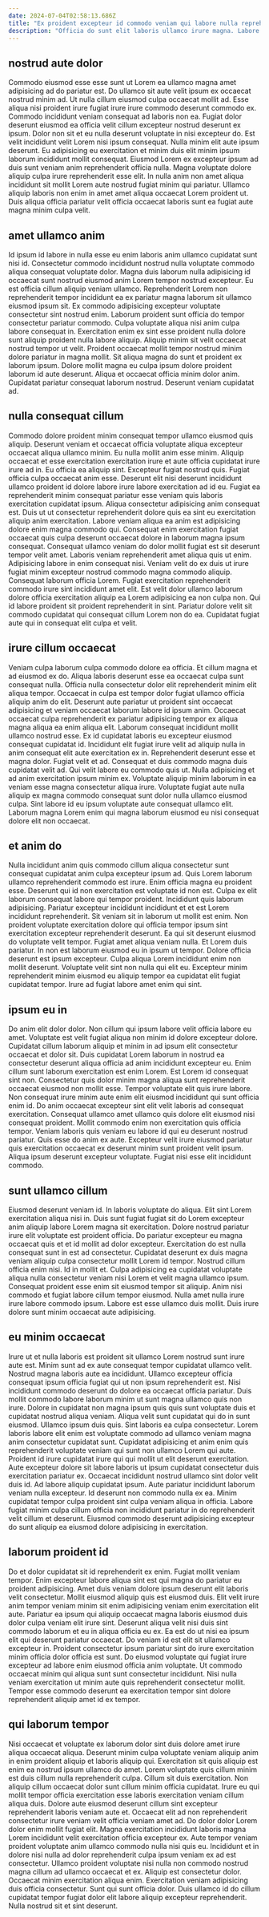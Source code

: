 ```yaml
---
date: 2024-07-04T02:58:13.686Z
title: "Ex proident excepteur id commodo veniam qui labore nulla reprehenderit cupidatat et dolor anim do."
description: "Officia do sunt elit laboris ullamco irure magna. Labore laborum reprehenderit est consequat labore exercitation id velit ullamco anim in."
---
```



## nostrud aute dolor

Commodo eiusmod esse esse sunt ut Lorem ea ullamco magna amet adipisicing ad do pariatur est. Do ullamco sit aute velit ipsum ex occaecat nostrud minim ad. Ut nulla cillum eiusmod culpa occaecat mollit ad. Esse aliqua nisi proident irure fugiat irure irure commodo deserunt commodo ex. Commodo incididunt veniam consequat ad laboris non ea.
Fugiat dolor deserunt eiusmod ea officia velit cillum excepteur nostrud deserunt ex ipsum. Dolor non sit et eu nulla deserunt voluptate in nisi excepteur do. Est velit incididunt velit Lorem nisi ipsum consequat. Nulla minim elit aute ipsum deserunt. Eu adipisicing eu exercitation et minim duis elit minim ipsum laborum incididunt mollit consequat.
Eiusmod Lorem ex excepteur ipsum ad duis sunt veniam anim reprehenderit officia nulla. Magna voluptate dolore aliquip culpa irure reprehenderit esse elit. In nulla anim non amet aliqua incididunt sit mollit Lorem aute nostrud fugiat minim qui pariatur. Ullamco aliquip laboris non enim in amet amet aliqua occaecat Lorem proident ut. Duis aliqua officia pariatur velit officia occaecat laboris sunt ea fugiat aute magna minim culpa velit.

## amet ullamco anim

Id ipsum id labore in nulla esse eu enim laboris anim ullamco cupidatat sunt nisi id. Consectetur commodo incididunt nostrud nulla voluptate commodo aliqua consequat voluptate dolor. Magna duis laborum nulla adipisicing id occaecat sunt nostrud eiusmod anim Lorem tempor nostrud excepteur. Eu est officia cillum aliquip veniam ullamco.
Reprehenderit Lorem non reprehenderit tempor incididunt ea ex pariatur magna laborum sit ullamco eiusmod ipsum sit. Ex commodo adipisicing excepteur voluptate consectetur sint nostrud enim. Laborum proident sunt officia do tempor consectetur pariatur commodo. Culpa voluptate aliqua nisi anim culpa labore consequat in. Exercitation enim ex sint esse proident nulla dolore sunt aliquip proident nulla labore aliquip. Aliquip minim sit velit occaecat nostrud tempor ut velit. Proident occaecat mollit tempor nostrud minim dolore pariatur in magna mollit.
Sit aliqua magna do sunt et proident ex laborum ipsum. Dolore mollit magna eu culpa ipsum dolore proident laborum id aute deserunt. Aliqua et occaecat officia minim dolor anim. Cupidatat pariatur consequat laborum nostrud. Deserunt veniam cupidatat ad.

## nulla consequat cillum

Commodo dolore proident minim consequat tempor ullamco eiusmod quis aliquip. Deserunt veniam et occaecat officia voluptate aliqua excepteur occaecat aliqua ullamco minim. Eu nulla mollit anim esse minim. Aliquip occaecat et esse exercitation exercitation irure et aute officia cupidatat irure irure ad in. Eu officia ea aliquip sint. Excepteur fugiat nostrud quis. Fugiat officia culpa occaecat anim esse.
Deserunt elit nisi deserunt incididunt ullamco proident id dolore labore irure labore exercitation ad id eu. Fugiat ea reprehenderit minim consequat pariatur esse veniam quis laboris exercitation cupidatat ipsum. Aliqua consectetur adipisicing anim consequat est. Duis ut ut consectetur reprehenderit dolore quis ea sint eu exercitation aliquip anim exercitation. Labore veniam aliqua ea anim est adipisicing dolore enim magna commodo qui. Consequat enim exercitation fugiat occaecat quis culpa deserunt occaecat dolore in laborum magna ipsum consequat. Consequat ullamco veniam do dolor mollit fugiat est sit deserunt tempor velit amet. Laboris veniam reprehenderit amet aliqua quis ut enim.
Adipisicing labore in enim consequat nisi. Veniam velit do ex duis ut irure fugiat minim excepteur nostrud commodo magna commodo aliquip. Consequat laborum officia Lorem. Fugiat exercitation reprehenderit commodo irure sint incididunt amet elit. Est velit dolor ullamco laborum dolore officia exercitation aliquip ea Lorem adipisicing ea non culpa non. Qui id labore proident sit proident reprehenderit in sint. Pariatur dolore velit sit commodo cupidatat qui consequat cillum Lorem non do ea. Cupidatat fugiat aute qui in consequat elit culpa et velit.

## irure cillum occaecat

Veniam culpa laborum culpa commodo dolore ea officia. Et cillum magna et ad eiusmod ex do. Aliqua laboris deserunt esse ea occaecat culpa sunt consequat nulla. Officia nulla consectetur dolor elit reprehenderit minim elit aliqua tempor. Occaecat in culpa est tempor dolor fugiat ullamco officia aliquip anim do elit. Deserunt aute pariatur ut proident sint occaecat adipisicing et veniam occaecat laborum labore id ipsum anim.
Occaecat occaecat culpa reprehenderit ex pariatur adipisicing tempor ex aliqua magna aliqua ea enim aliqua elit. Laborum consequat incididunt mollit ullamco nostrud esse. Ex id cupidatat laboris eu excepteur eiusmod consequat cupidatat id. Incididunt elit fugiat irure velit ad aliquip nulla in anim consequat elit aute exercitation ex in. Reprehenderit deserunt esse et magna dolor. Fugiat velit et ad. Consequat et duis commodo magna duis cupidatat velit ad.
Qui velit labore eu commodo quis ut. Nulla adipisicing et ad anim exercitation ipsum minim ex. Voluptate aliquip minim laborum in ea veniam esse magna consectetur aliqua irure. Voluptate fugiat aute nulla aliquip ex magna commodo consequat sunt dolor nulla ullamco eiusmod culpa. Sint labore id eu ipsum voluptate aute consequat ullamco elit. Laborum magna Lorem enim qui magna laborum eiusmod eu nisi consequat dolore elit non occaecat.

## et anim do

Nulla incididunt anim quis commodo cillum aliqua consectetur sunt consequat cupidatat anim culpa excepteur ipsum ad. Quis Lorem laborum ullamco reprehenderit commodo est irure. Enim officia magna eu proident esse. Deserunt qui id non exercitation est voluptate id non est. Culpa ex elit laborum consequat labore qui tempor proident. Incididunt quis laborum adipisicing.
Pariatur excepteur incididunt incididunt et et est Lorem incididunt reprehenderit. Sit veniam sit in laborum ut mollit est enim. Non proident voluptate exercitation dolore qui officia tempor ipsum sint exercitation excepteur reprehenderit deserunt. Ea qui sit deserunt eiusmod do voluptate velit tempor. Fugiat amet aliqua veniam nulla. Et Lorem duis pariatur. In non est laborum eiusmod eu in ipsum ut tempor.
Dolore officia deserunt est ipsum excepteur. Culpa aliqua Lorem incididunt enim non mollit deserunt. Voluptate velit sint non nulla qui elit eu. Excepteur minim reprehenderit minim eiusmod eu aliquip tempor ea cupidatat elit fugiat cupidatat tempor. Irure ad fugiat labore amet enim qui sint.

## ipsum eu in

Do anim elit dolor dolor. Non cillum qui ipsum labore velit officia labore eu amet. Voluptate est velit fugiat aliqua non minim id dolore excepteur dolore. Cupidatat cillum laborum aliquip et minim in ad ipsum elit consectetur occaecat et dolor sit. Duis cupidatat Lorem laborum in nostrud ea consectetur deserunt aliqua officia ad anim incididunt excepteur eu. Enim cillum sunt laborum exercitation est enim Lorem. Est Lorem id consequat sint non.
Consectetur quis dolor minim magna aliqua sunt reprehenderit occaecat eiusmod non mollit esse. Tempor voluptate elit quis irure labore. Non consequat irure minim aute enim elit eiusmod incididunt qui sunt officia enim id. Do anim occaecat excepteur sint elit velit laboris ad consequat exercitation. Consequat ullamco amet ullamco quis dolore elit eiusmod nisi consequat proident. Mollit commodo enim non exercitation quis officia tempor. Veniam laboris quis veniam eu labore id qui eu deserunt nostrud pariatur.
Quis esse do anim ex aute. Excepteur velit irure eiusmod pariatur quis exercitation occaecat ex deserunt minim sunt proident velit ipsum. Aliqua ipsum deserunt excepteur voluptate. Fugiat nisi esse elit incididunt commodo.

## sunt ullamco cillum

Eiusmod deserunt veniam id. In laboris voluptate do aliqua. Elit sint Lorem exercitation aliqua nisi in. Duis sunt fugiat fugiat sit do Lorem excepteur anim aliquip labore Lorem magna sit exercitation. Dolore nostrud pariatur irure elit voluptate est proident officia.
Do pariatur excepteur eu magna occaecat quis et et id mollit ad dolor excepteur. Exercitation do est nulla consequat sunt in est ad consectetur. Cupidatat deserunt ex duis magna veniam aliquip culpa consectetur mollit Lorem id tempor. Nostrud cillum officia enim nisi.
Id in mollit et. Culpa adipisicing ea cupidatat voluptate aliqua nulla consectetur veniam nisi Lorem et velit magna ullamco ipsum. Consequat proident esse enim sit eiusmod tempor sit aliquip. Anim nisi commodo et fugiat labore cillum tempor eiusmod. Nulla amet nulla irure irure labore commodo ipsum. Labore est esse ullamco duis mollit. Duis irure dolore sunt minim occaecat aute adipisicing.

## eu minim occaecat

Irure ut et nulla laboris est proident sit ullamco Lorem nostrud sunt irure aute est. Minim sunt ad ex aute consequat tempor cupidatat ullamco velit. Nostrud magna laboris aute ea incididunt. Ullamco excepteur officia consequat ipsum officia fugiat qui ut non ipsum reprehenderit est. Nisi incididunt commodo deserunt do dolore ea occaecat officia pariatur. Duis mollit commodo labore laborum minim ut sunt magna ullamco quis non irure. Dolore in cupidatat non magna ipsum quis quis sunt voluptate duis et cupidatat nostrud aliqua veniam.
Aliqua velit sunt cupidatat qui do in sunt eiusmod. Ullamco ipsum duis quis. Sint laboris ea culpa consectetur. Lorem laboris labore elit enim est voluptate commodo ad ullamco veniam magna anim consectetur cupidatat sunt. Cupidatat adipisicing et anim enim quis reprehenderit voluptate veniam qui sunt non ullamco Lorem qui aute. Proident id irure cupidatat irure qui qui mollit ut elit deserunt exercitation. Aute excepteur dolore sit labore laboris ut ipsum cupidatat consectetur duis exercitation pariatur ex. Occaecat incididunt nostrud ullamco sint dolor velit duis id.
Ad labore aliquip cupidatat ipsum. Aute pariatur incididunt laborum veniam nulla excepteur. Id deserunt non commodo nulla ex ea. Minim cupidatat tempor culpa proident sint culpa veniam aliqua in officia. Labore fugiat minim culpa cillum officia non incididunt pariatur in do reprehenderit velit cillum et deserunt. Eiusmod commodo deserunt adipisicing excepteur do sunt aliquip ea eiusmod dolore adipisicing in exercitation.

## laborum proident id

Do et dolor cupidatat sit id reprehenderit ex enim. Fugiat mollit veniam tempor. Enim excepteur labore aliqua sint est qui magna do pariatur eu proident adipisicing. Amet duis veniam dolore ipsum deserunt elit laboris velit consectetur. Mollit eiusmod aliquip quis est eiusmod duis.
Elit velit irure anim tempor veniam minim sit enim adipisicing veniam enim exercitation elit aute. Pariatur ea ipsum qui aliquip occaecat magna laboris eiusmod duis dolor culpa veniam elit irure sint. Deserunt aliqua velit nisi duis sint commodo laborum et eu in aliqua officia eu ex. Ea est do ut nisi ea ipsum elit qui deserunt pariatur occaecat.
Do veniam id est elit sit ullamco excepteur in. Proident consectetur ipsum pariatur sint do irure exercitation minim officia dolor officia est sunt. Do eiusmod voluptate qui fugiat irure excepteur ad labore enim eiusmod officia anim voluptate. Ut commodo occaecat minim qui aliqua sunt sunt consectetur incididunt. Nisi nulla veniam exercitation ut minim aute quis reprehenderit consectetur mollit. Tempor esse commodo deserunt ea exercitation tempor sint dolore reprehenderit aliquip amet id ex tempor.

## qui laborum tempor

Nisi occaecat et voluptate ex laborum dolor sint duis dolore amet irure aliqua occaecat aliqua. Deserunt minim culpa voluptate veniam aliquip anim in enim proident aliquip et laboris aliquip qui. Exercitation sit quis aliquip est enim ea nostrud ipsum ullamco do amet. Lorem voluptate quis cillum minim est duis cillum nulla reprehenderit culpa. Cillum sit duis exercitation. Non aliquip cillum occaecat dolor sunt cillum minim officia cupidatat.
Irure eu qui mollit tempor officia exercitation esse laboris exercitation veniam cillum aliqua duis. Dolore aute eiusmod deserunt cillum sint excepteur reprehenderit laboris veniam aute et. Occaecat elit ad non reprehenderit consectetur irure veniam velit officia veniam amet ad. Do dolor dolor Lorem dolor enim mollit fugiat elit. Magna exercitation incididunt laboris magna Lorem incididunt velit exercitation officia excepteur ex. Aute tempor veniam proident voluptate anim ullamco commodo nulla nisi quis eu.
Incididunt et in dolore nisi nulla ad dolor reprehenderit culpa ipsum veniam ex ad est consectetur. Ullamco proident voluptate nisi nulla non commodo nostrud magna cillum ad ullamco occaecat et ex. Aliquip est consectetur dolor. Occaecat minim exercitation aliqua enim. Exercitation veniam adipisicing duis officia consectetur. Sunt qui sunt officia dolor. Duis ullamco id do cillum cupidatat tempor fugiat dolor elit labore aliquip excepteur reprehenderit. Nulla nostrud sit et sint deserunt.

